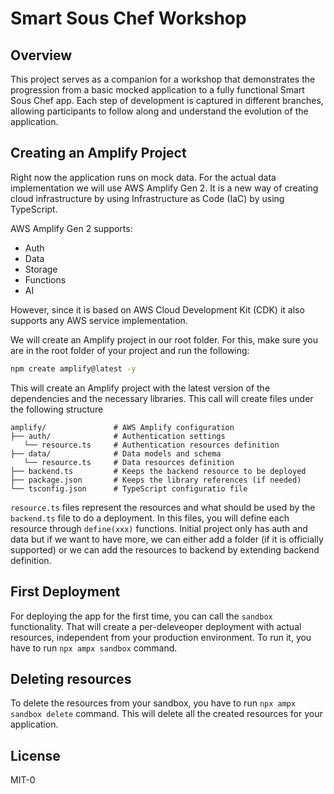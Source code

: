 # Smart Sous Chef Workshop

## Overview
This project serves as a companion for a workshop that demonstrates the progression from a basic mocked application to a fully functional Smart Sous Chef app. Each step of development is captured in different branches, allowing participants to follow along and understand the evolution of the application.

## Creating an Amplify Project
Right now the application runs on mock data. For the actual data implementation we will use AWS Amplify Gen 2. It is a new way of creating cloud infrastructure by using Infrastructure as Code (IaC) by using TypeScript.

AWS Amplify Gen 2 supports:
- Auth
- Data
- Storage
- Functions
- AI

However, since it is based on AWS Cloud Development Kit (CDK) it also supports any AWS service implementation.

We will create an Amplify project in our root folder. For this, make sure you are in the root folder of your project and run the following:

```bash
npm create amplify@latest -y
```

This will create an Amplify project with the latest version of the dependencies and the necessary libraries. This call will create files under the following structure

```
amplify/               # AWS Amplify configuration
├── auth/              # Authentication settings
   └── resource.ts     # Authentication resources definition
├── data/              # Data models and schema
   └── resource.ts     # Data resources definition
├── backend.ts         # Keeps the backend resource to be deployed
├── package.json       # Keeps the library references (if needed)
└── tsconfig.json      # TypeScript configuratio file
```

`resource.ts` files represent the resources and what should be used by the `backend.ts` file to do a deployment. In this files, you will define each resource through `define(xxx)` functions. Initial project only has auth and data but if we want to have more, we can either add a folder (if it is officially supported) or we can add the resources to backend by extending backend definition.

## First Deployment

For deploying the app for the first time, you can call the `sandbox` functionality. That will create a per-deleveoper deployment with actual resources, independent from your production environment. To run it, you have to run `npx ampx sandbox` command. 

## Deleting resources

To delete the resources from your sandbox, you have to run `npx ampx sandbox delete` command. This will delete all the created resources for your application.

## License
MIT-0
